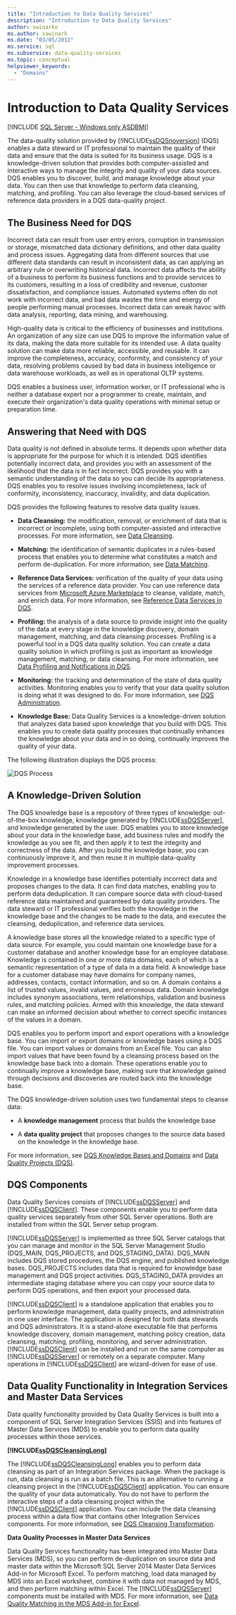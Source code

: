 ```yaml
---
title: "Introduction to Data Quality Services"
description: "Introduction to Data Quality Services"
author: swinarko
ms.author: sawinark
ms.date: "03/05/2012"
ms.service: sql
ms.subservice: data-quality-services
ms.topic: conceptual
helpviewer_keywords:
  - "Domains"
---
```

# Introduction to Data Quality Services

[!INCLUDE [SQL Server - Windows only ASDBMI](../includes/applies-to-version/sqlserver.md)]

  The data-quality solution provided by [!INCLUDE[ssDQSnoversion](../includes/ssdqsnoversion-md.md)] (DQS) enables a data steward or IT professional to maintain the quality of their data and ensure that the data is suited for its business usage. DQS is a knowledge-driven solution that provides both computer-assisted and interactive ways to manage the integrity and quality of your data sources. DQS enables you to discover, build, and manage knowledge about your data. You can then use that knowledge to perform data cleansing, matching, and profiling. You can also leverage the cloud-based services of reference data providers in a DQS data-quality project.  
  
##  <a name="BusinessNeed"></a> The Business Need for DQS  
 Incorrect data can result from user entry errors, corruption in transmission or storage, mismatched data dictionary definitions, and other data quality and process issues. Aggregating data from different sources that use different data standards can result in inconsistent data, as can applying an arbitrary rule or overwriting historical data. Incorrect data affects the ability of a business to perform its business functions and to provide services to its customers, resulting in a loss of credibility and revenue, customer dissatisfaction, and compliance issues. Automated systems often do not work with incorrect data, and bad data wastes the time and energy of people performing manual processes. Incorrect data can wreak havoc with data analysis, reporting, data mining, and warehousing.  
  
 High-quality data is critical to the efficiency of businesses and institutions. An organization of any size can use DQS to improve the information value of its data, making the data more suitable for its intended use. A data quality solution can make data more reliable, accessible, and reusable. It can improve the completeness, accuracy, conformity, and consistency of your data, resolving problems caused by bad data in business intelligence or data warehouse workloads, as well as in operational OLTP systems.  
  
 DQS enables a business user, information worker, or IT professional who is neither a database expert nor a programmer to create, maintain, and execute their organization's data quality operations with minimal setup or preparation time.  
  
##  <a name="Answer"></a> Answering that Need with DQS  
 Data quality is not defined in absolute terms. It depends upon whether data is appropriate for the purpose for which it is intended. DQS identifies potentially incorrect data, and provides you with an assessment of the likelihood that the data is in fact incorrect. DQS provides you with a semantic understanding of the data so you can decide its appropriateness. DQS enables you to resolve issues involving incompleteness, lack of conformity, inconsistency, inaccuracy, invalidity, and data duplication.  
  
 DQS provides the following features to resolve data quality issues.  
  
-   **Data Cleansing:** the modification, removal, or enrichment of data that is incorrect or incomplete, using both computer-assisted and interactive processes. For more information, see [Data Cleansing](../data-quality-services/data-cleansing.md).  
  
-   **Matching:** the identification of semantic duplicates in a rules-based process that enables you to determine what constitutes a match and perform de-duplication. For more information, see [Data Matching](../data-quality-services/data-matching.md).  
  
-   **Reference Data Services:** verification of the quality of your data using the services of a reference data provider. You can use reference data services from [Microsoft Azure Marketplace](https://azure.microsoft.com/marketplace/) to cleanse, validate, match, and enrich data. For more information, see [Reference Data Services in DQS](../data-quality-services/reference-data-services-in-dqs.md).  
  
-   **Profiling:** the analysis of a data source to provide insight into the quality of the data at every stage in the knowledge discovery, domain management, matching, and data cleansing processes. Profiling is a powerful tool in a DQS data quality solution. You can create a data quality solution in which profiling is just as important as knowledge management, matching, or data cleansing. For more information, see [Data Profiling and Notifications in DQS](../data-quality-services/data-profiling-and-notifications-in-dqs.md).  
  
-   **Monitoring:** the tracking and determination of the state of data quality activities. Monitoring enables you to verify that your data quality solution is doing what it was designed to do. For more information, see [DQS Administration](../data-quality-services/dqs-administration.md).  
  
-   **Knowledge Base:** Data Quality Services is a knowledge-driven solution that analyzes data based upon knowledge that you build with DQS. This enables you to create data quality processes that continually enhances the knowledge about your data and in so doing, continually improves the quality of your data.  
  
 The following illustration displays the DQS process:  
  
 ![DQS Process](../data-quality-services/media/dqs-process.gif "DQS Process")  
  
##  <a name="KnowledgeDrivenSolution"></a> A Knowledge-Driven Solution  
 The DQS knowledge base is a repository of three types of knowledge: out-of-the-box knowledge, knowledge generated by [!INCLUDE[ssDQSServer](../includes/ssdqsserver-md.md)], and knowledge generated by the user. DQS enables you to store knowledge about your data in the knowledge base, add business rules and modify the knowledge as you see fit, and then apply it to test the integrity and correctness of the data. After you build the knowledge base, you can continuously improve it, and then reuse it in multiple data-quality improvement processes.  
  
 Knowledge in a knowledge base identifies potentially incorrect data and proposes changes to the data. It can find data matches, enabling you to perform data deduplication. It can compare source data with cloud-based reference data maintained and guaranteed by data quality providers. The data steward or IT professional verifies both the knowledge in the knowledge base and the changes to be made to the data, and executes the cleansing, deduplication, and reference data services.  
  
 A knowledge base stores all the knowledge related to a specific type of data source. For example, you could maintain one knowledge base for a customer database and another knowledge base for an employee database. Knowledge is contained in one or more data domains, each of which is a semantic representation of a type of data in a data field. A knowledge base for a customer database may have domains for company names, addresses, contacts, contact information, and so on. A domain contains a list of trusted values, invalid values, and erroneous data. Domain knowledge includes synonym associations, term relationships, validation and business rules, and matching policies. Armed with this knowledge, the data steward can make an informed decision about whether to correct specific instances of the values in a domain.  
  
 DQS enables you to perform import and export operations with a knowledge base. You can import or export domains or knowledge bases using a DQS file. You can import values or domains from an Excel file. You can also import values that have been found by a cleansing process based on the knowledge base back into a domain. These operations enable you to continually improve a knowledge base, making sure that knowledge gained through decisions and discoveries are routed back into the knowledge base.  
  
 The DQS knowledge-driven solution uses two fundamental steps to cleanse data:  
  
-   A **knowledge management** process that builds the knowledge base  
  
-   A **data quality project** that proposes changes to the source data based on the knowledge in the knowledge base.  
  
 For more information, see [DQS Knowledge Bases and Domains](../data-quality-services/dqs-knowledge-bases-and-domains.md) and [Data Quality Projects &#40;DQS&#41;](../data-quality-services/data-quality-projects-dqs.md).  
  
##  <a name="Components"></a> DQS Components  
 Data Quality Services consists of [!INCLUDE[ssDQSServer](../includes/ssdqsserver-md.md)] and [!INCLUDE[ssDQSClient](../includes/ssdqsclient-md.md)]. These components enable you to perform data quality services separately from other SQL Server operations. Both are installed from within the SQL Server setup program.  
  
 [!INCLUDE[ssDQSServer](../includes/ssdqsserver-md.md)] is implemented as three SQL Server catalogs that you can manage and monitor in the SQL Server Management Studio (DQS_MAIN, DQS_PROJECTS, and DQS_STAGING_DATA). DQS_MAIN includes DQS stored procedures, the DQS engine, and published knowledge bases. DQS_PROJECTS includes data that is required for knowledge base management and DQS project activities. DQS_STAGING_DATA provides an intermediate staging database where you can copy your source data to perform DQS operations, and then export your processed data.  
  
 [!INCLUDE[ssDQSClient](../includes/ssdqsclient-md.md)] is a standalone application that enables you to perform knowledge management, data quality projects, and administration in one user interface. The application is designed for both data stewards and DQS administrators. It is a stand-alone executable file that performs knowledge discovery, domain management, matching policy creation, data cleansing, matching, profiling, monitoring, and server administration. [!INCLUDE[ssDQSClient](../includes/ssdqsclient-md.md)] can be installed and run on the same computer as [!INCLUDE[ssDQSServer](../includes/ssdqsserver-md.md)] or remotely on a separate computer. Many operations in [!INCLUDE[ssDQSClient](../includes/ssdqsclient-md.md)] are wizard-driven for ease of use.  
  
##  <a name="Processes"></a> Data Quality Functionality in Integration Services and Master Data Services  
 Data quality functionality provided by Data Quality Services is built into a component of SQL Server Integration Services (SSIS) and into features of Master Data Services (MDS) to enable you to perform data quality processes within those services.  
  
 **[!INCLUDE[ssDQSCleansingLong](../includes/ssdqscleansinglong-md.md)]**  
  
 The [!INCLUDE[ssDQSCleansingLong](../includes/ssdqscleansinglong-md.md)] enables you to perform data cleansing as part of an Integration Services package. When the package is run, data cleansing is run as a batch file. This is an alternative to running a cleansing project in the [!INCLUDE[ssDQSClient](../includes/ssdqsclient-md.md)] application. You can ensure the quality of your data automatically. You do not have to perform the interactive steps of a data cleansing project within the [!INCLUDE[ssDQSClient](../includes/ssdqsclient-md.md)] application. You can include the data cleansing process within a data flow that contains other Integration Services components. For more information, see [DQS Cleansing Transformation](../integration-services/data-flow/transformations/dqs-cleansing-transformation.md).  
  
 **Data Quality Processes in Master Data Services**  
  
 Data Quality Services functionality has been integrated into Master Data Services (MDS), so you can perform de-duplication on source data and master data within the Microsoft SQL Server 2014 Master Data Services Add-in for Microsoft Excel. To perform matching, load data managed by MDS into an Excel worksheet, combine it with data not managed by MDS, and then perform matching within Excel. The [!INCLUDE[ssDQSServer](../includes/ssdqsserver-md.md)] components must be installed with MDS. For more information, see  [Data Quality Matching in the MDS Add-in for Excel](../master-data-services/microsoft-excel-add-in/data-quality-matching-in-the-mds-add-in-for-excel.md).  
  
  
